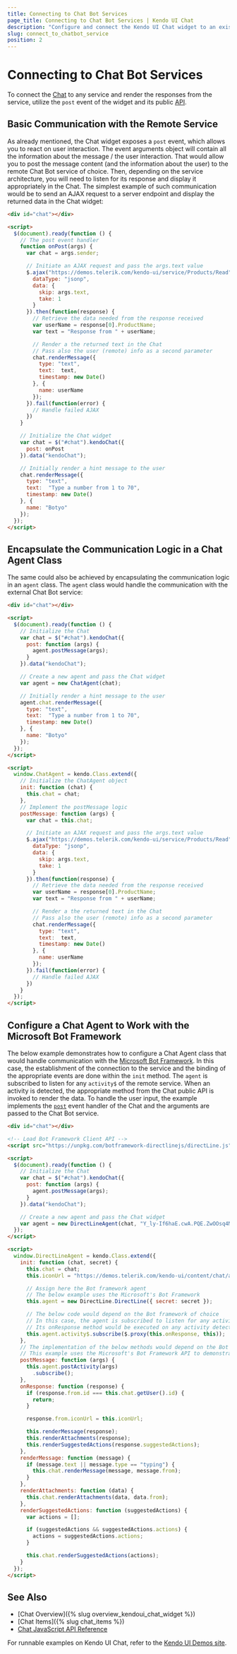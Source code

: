 ```yaml
---
title: Connecting to Chat Bot Services
page_title: Connecting to Chat Bot Services | Kendo UI Chat
description: "Configure and connect the Kendo UI Chat widget to an existing Bot framework / service of choice."
slug: connect_to_chatbot_service
position: 2
---
```


# Connecting to Chat Bot Services

To connect the [Chat](http://demos.telerik.com/kendo-ui/chat/index) to any service and render the responses from the service, utilize the `post` event of the widget and its public [API](/api/javascript/ui/chat).

## Basic Communication with the Remote Service

As already mentioned, the Chat widget exposes a `post` event, which allows you to react on user interaction. The event arguments object will contain all the information about the message / the user interaction. That would allow you to post the message content (and the information about the user) to the remote Chat Bot service of choice. Then, depending on the service architecture, you will need to listen for its response and display it appropriately in the Chat. The simplest example of such communication would be to send an AJAX request to a server endpoint and display the returned data in the Chat widget:

```html
<div id="chat"></div>

<script>
  $(document).ready(function () {
    // The post event handler
    function onPost(args) {
      var chat = args.sender;

      // Initiate an AJAX request and pass the args.text value
      $.ajax("https://demos.telerik.com/kendo-ui/service/Products/Read", {
        dataType: "jsonp",
        data: {
          skip: args.text,
          take: 1
        }
      }).then(function(response) {
        // Retrieve the data needed from the response received
        var userName = response[0].ProductName;
        var text = "Response from " + userName;

        // Render a the returned text in the Chat
        // Pass also the user (remote) info as a second parameter
        chat.renderMessage({
          type: "text",
          text:  text,
          timestamp: new Date()
        }, {
          name: userName
        });
      }).fail(function(error) {
        // Handle failed AJAX
      })
    }

    // Initialize the Chat widget
    var chat = $("#chat").kendoChat({
      post: onPost
    }).data("kendoChat");

    // Initially render a hint message to the user
    chat.renderMessage({
      type: "text",
      text:  "Type a number from 1 to 70",
      timestamp: new Date()
    }, {
      name: "Botyo"
    });
  });
</script>
```

## Encapsulate the Communication Logic in a Chat Agent Class

The same could also be achieved by encapsulating the communication logic in an `agent` class. The `agent` class would handle the communication with the external Chat Bot service:

```html
<div id="chat"></div>

<script>
  $(document).ready(function () {
    // Initialize the Chat
    var chat = $("#chat").kendoChat({
      post: function (args) {
        agent.postMessage(args);
      }
    }).data("kendoChat");

    // Create a new agent and pass the Chat widget
    var agent = new ChatAgent(chat);

    // Initially render a hint message to the user
    agent.chat.renderMessage({
      type: "text",
      text:  "Type a number from 1 to 70",
      timestamp: new Date()
    }, {
      name: "Botyo"
    });
  });
</script>

<script>
  window.ChatAgent = kendo.Class.extend({
    // Initialize the ChatAgent object
    init: function (chat) {
      this.chat = chat;
    },
    // Implement the postMessage logic
    postMessage: function (args) {
      var chat = this.chat;

      // Initiate an AJAX request and pass the args.text value
      $.ajax("https://demos.telerik.com/kendo-ui/service/Products/Read", {
        dataType: "jsonp",
        data: {
          skip: args.text,
          take: 1
        }
      }).then(function(response) {
        // Retrieve the data needed from the response received
        var userName = response[0].ProductName;
        var text = "Response from " + userName;

        // Render a the returned text in the Chat
        // Pass also the user (remote) info as a second parameter
        chat.renderMessage({
          type: "text",
          text:  text,
          timestamp: new Date()
        }, {
          name: userName
        });
      }).fail(function(error) {
        // Handle failed AJAX
      })
    }
  });
</script>
```

## Configure a Chat Agent to Work with the Microsoft Bot Framework

The below example demonstrates how to configure a Chat Agent class that would handle communication with the [Microsoft Bot Framework](https://dev.botframework.com/). In this case, the establishment of the connection to the service and the binding of the appropriate events are done within the `init` method. The `agent` is subscribed to listen for any `activity$` of the remote service. When an activity is detected, the appropriate method from the Chat public API is invoked to render the data. To handle the user input, the example implements the [`post`](/api/javascript/ui/chat/events/post) event handler of the Chat and the arguments are passed to the Chat Bot service.

```html
<div id="chat"></div>

<!-- Load Bot Framework Client API -->
<script src="https://unpkg.com/botframework-directlinejs/directLine.js"></script>

<script>
  $(document).ready(function () {
	// Initialize the Chat
    var chat = $("#chat").kendoChat({
      post: function (args) {
        agent.postMessage(args);
      }
    }).data("kendoChat");

	// Create a new agent and pass the Chat widget
    var agent = new DirectLineAgent(chat, "Y_ly-If6haE.cwA.PQE.ZwOOsq4MlHcD3_YLFI-t9oW6L6DXMMBoi67LBz9WaWA");
  });
</script>

<script>
  window.DirectLineAgent = kendo.Class.extend({
    init: function (chat, secret) {
      this.chat = chat;
      this.iconUrl = "https://demos.telerik.com/kendo-ui/content/chat/avatar.png";

      // Assign here the Bot framework agent
      // The below example uses the Microsoft's Bot Framework
      this.agent = new DirectLine.DirectLine({ secret: secret });

      // The below code would depend on the Bot framework of choice
      // In this case, the agent is subscribed to listen for any activity of the service
      // Its onResponse method would be executed on any activity detected
      this.agent.activity$.subscribe($.proxy(this.onResponse, this));
    },
	// The implementation of the below methods would depend on the Bot framework of choice
    // This example uses the Microsoft's Bot Framework API to demonstrate a possible implementation
    postMessage: function (args) {
      this.agent.postActivity(args)
        .subscribe();
    },
    onResponse: function (response) {
      if (response.from.id === this.chat.getUser().id) {
        return;
      }

      response.from.iconUrl = this.iconUrl;

      this.renderMessage(response);
      this.renderAttachments(response);
      this.renderSuggestedActions(response.suggestedActions);
    },
    renderMessage: function (message) {
      if (message.text || message.type == "typing") {
        this.chat.renderMessage(message, message.from);
      }
    },
    renderAttachments: function (data) {
      this.chat.renderAttachments(data, data.from);
    },
    renderSuggestedActions: function (suggestedActions) {
      var actions = [];

      if (suggestedActions && suggestedActions.actions) {
        actions = suggestedActions.actions;
      }

      this.chat.renderSuggestedActions(actions);
    }
  });
</script>
```

## See Also

* [Chat Overview]({% slug overview_kendoui_chat_widget %})
* [Chat Items]({% slug chat_items %})
* [Chat JavaScript API Reference](/api/javascript/ui/chat)

For runnable examples on Kendo UI Chat, refer to the [Kendo UI Demos site](http://demos.telerik.com/kendo-ui/chat/index).
